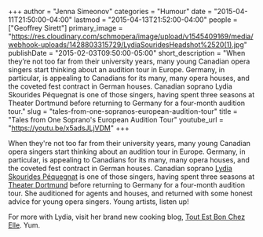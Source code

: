 +++
author = "Jenna Simeonov"
categories = "Humour"
date = "2015-04-11T21:50:00-04:00"
lastmod = "2015-04-13T21:52:00-04:00"
people = ["Geoffrey Sirett"]
primary_image = "https://res.cloudinary.com/schmopera/image/upload/v1545409169/media/webhook-uploads/1428803315729/LydiaSouridesHeadshot%2520(1).jpg"
publishDate = "2015-02-03T09:50:00-05:00"
short_description = "When they’re not too far from their university years, many young Canadian opera singers start thinking about an audition tour in Europe. Germany, in particular, is appealing to Canadians for its many, many opera houses, and the coveted fest contract in German houses. Canadian soprano Lydia Skourides Péquegnat is one of those singers, having spent three seasons at Theater Dortmund before returning to Germany for a four-month audition tour."
slug = "tales-from-one-sopranos-european-audition-tour"
title = "Tales from One Soprano&#039;s European Audition Tour"
youtube_url = "https://youtu.be/x5adsJLjVDM"
+++

When they're not too far from their university years, many young Canadian opera singers start thinking about an audition tour in Europe. Germany, in particular, is appealing to Canadians for its many, many opera houses, and the coveted fest contract in German houses. Canadian soprano [Lydia Skourides Péquegnat](http://lydiaskourides.com/index.html)  is one of those singers, having spent three seasons at [Theater Dortmund](http://www.theaterdo.de/startseite/) before returning to Germany for a four-month audition tour. She auditioned for agents and houses, and returned with some honest advice for young opera singers. Young artists, listen up!
 
For more with Lydia, visit her brand new cooking blog, [Tout Est Bon Chez Elle](http://toutestbonchezelle.com/). Yum.
